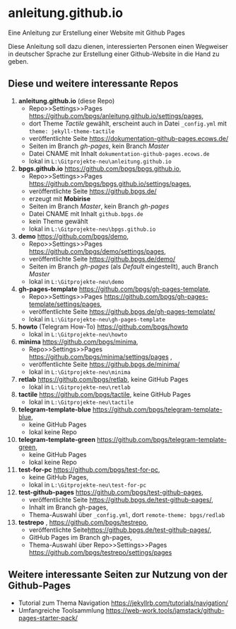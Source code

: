 # anleitung.github.io

Eine Anleitung zur Erstellung einer Website mit Github Pages

Diese Anleitung soll dazu dienen, interessierten Personen einen Wegweiser in deutscher Sprache zur Erstellung einer Github-Website in die Hand zu geben.

## Diese und weitere interessante Repos

1. **anleitung.github.io** (diese Repo)
	* Repo>>Settings>>Pages <https://github.com/bpgs/anleitung.github.io/settings/pages>,
	* dort Theme *Tactile* gewählt, erscheint auch in Datei `_config.yml` mit `theme: jekyll-theme-tactile`
	* veröffentlichte Seite <https://dokumentation-github-pages.ecows.de/>
	* Seiten im Branch  *gh-pages*, kein Branch *Master*
	* Datei CNAME mit Inhalt `dokumentation-github-pages.ecows.de` 
	* lokal in `L:\Gitprojekte-neu\anleitung.github.io`
2. **bpgs.github.io** <https://github.com/bpgs/bpgs.github.io>, 
	* Repo>>Settings>>Pages <https://github.com/bpgs/bpgs.github.io/settings/pages>, 
	* veröffentlichte Seite <https://github.bpgs.de/>
	* erzeugt mit **Mobirise**
	* Seiten im Branch *Master*, kein Branch *gh-pages*
	* Datei CNAME mit Inhalt `github.bpgs.de`
	* kein Theme gewählt
	* lokal in `L:\Gitprojekte-neu\bpgs.github.io`
3. **demo** <https://github.com/bpgs/demo>, 
	* Repo>>Settings>>Pages <https://github.com/bpgs/demo/settings/pages>, 
	* veröffentlichte Seite <https://github.bpgs.de/demo/>
	* Seiten im Branch  *gh-pages* (als *Default* eingestellt), auch Branch *Master*
	* lokal in `L:\Gitprojekte-neu\demo`
4. **gh-pages-template** <https://github.com/bpgs/gh-pages-template>, 
	* Repo>>Settings>>Pages <https://github.com/bpgs/gh-pages-template/settings/pages>,  
	* veröffentlichte Seite <https://github.bpgs.de/gh-pages-template/>
	* lokal in `L:\Gitprojekte-neu\gh-pages-template`
5. **howto** (Telegram How-To) <https://github.com/bpgs/howto>
	* lokal in `L:\Gitprojekte-neu\howto`
6. **minima** <https://github.com/bpgs/minima>,  
	* Repo>>Settings>>Pages <https://github.com/bpgs/minima/settings/pages> ,  
	* veröffentlichte Seite <https://github.bpgs.de/minima/>
	* lokal in `L:\Gitprojekte-neu\minima`
7. **retlab** <https://github.com/bpgs/retlab>, keine GitHub Pages
	* lokal in `L:\Gitprojekte-neu\retlab`
8. **tactile** <https://github.com/bpgs/tactile>, keine GitHub Pages
	* lokal in `L:\Gitprojekte-neu\tactile`
9. **telegram-template-blue** <https://github.com/bpgs/telegram-template-blue>, 
	* keine GitHub Pages
	* lokal keine Repo
10. **telegram-template-green** <https://github.com/bpgs/telegram-template-green>, 
	* keine GitHub Pages
	* lokal keine Repo
11. **test-for-pc** <https://github.com/bpgs/test-for-pc>, 
	* keine GitHub Pages,
	* lokal in `L:\Gitprojekte-neu\test-for-pc` 
12. **test-github-pages** <https://github.com/bpgs/test-github-pages>,  
	* veröffentlichte Seite <https://github.bpgs.de/test-github-pages/>, 
	* Inhalt im Branch gh-pages, 
	* Thema-Auswahl über `_config.yml`, dort `remote-theme: bpgs/redlab`
13. **testrepo** , <https://github.com/bpgs/testrepo>, 
	* veröffentlichte Seite<https://github.bpgs.de/test-github-pages/>,
	* GitHub Pages im Branch gh-pages,
	* Thema-Auswahl über Repo>>Settings>>Pages <https://github.com/bpgs/testrepo/settings/pages> 



## Weitere interessante Seiten zur Nutzung von der Github-Pages

* Tutorial zum Thema Navigation <https://jekyllrb.com/tutorials/navigation/>
* Umfangreiche Toolsammlung <https://web-work.tools/jamstack/github-pages-starter-pack/>

